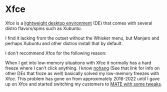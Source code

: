 # Xfce

Xfce is a [lightweight desktop
environment](lightweight-desktop-environments.md) (DE) that comes with
several distro flavors/spins such as Xubuntu.

I find it lacking from the outset without the Whisker menu, but
Manjaro and perhaps Xubuntu and other distros install that by default.

I don't recommend Xfce for the following reason:

When I get into low-memory situations with Xfce it normally has a hard
freeze where I can't click anything. I know [nohang](nohang.md) (See
that link for info on other DEs that froze as well)
basically solved my low-memory freezes with Xfce. This
problem has gone on from approximately 2016-2022 until I gave up on Xfce
and started switching my customers to [MATE with some tweaks](MATE).
